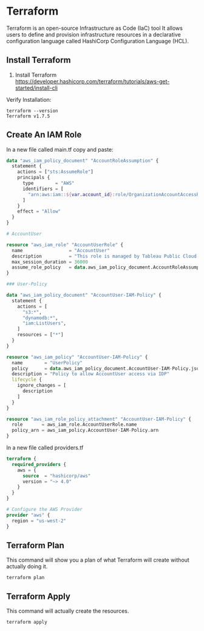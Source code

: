 # Terraform

Terraform is an open-source Infrastructure as Code (IaC) tool It allows users to define and provision infrastructure
resources in a declarative configuration language called HashiCorp Configuration Language (HCL).

## Install Terraform

1. Install Terraform https://developer.hashicorp.com/terraform/tutorials/aws-get-started/install-cli

Verify Installation:

```
terraform --version
Terraform v1.7.5
```

## Create An IAM Role

In a new file called main.tf copy and paste:

```terraform
data "aws_iam_policy_document" "AccountRoleAssumption" {
  statement {
    actions = ["sts:AssumeRole"]
    principals {
      type        = "AWS"
      identifiers = [
        "arn:aws:iam::${var.account_id}:role/OrganizationAccountAccessRole"
      ]
    }
    effect = "Allow"
  }
}

# AccountUser

resource "aws_iam_role" "AccountUserRole" {
  name                 = "AccountUser"
  description          = "This role is managed by Tableau Public Cloud. You do not have permissions to modify this role."
  max_session_duration = 36000
  assume_role_policy   = data.aws_iam_policy_document.AccountRoleAssumption.json
}

### User-Policy

data "aws_iam_policy_document" "AccountUser-IAM-Policy" {
  statement {
    actions = [
      "s3:*",
      "dynamodb:*",
      "iam:ListUsers",
    ]
    resources = ["*"]
  }
}

resource "aws_iam_policy" "AccountUser-IAM-Policy" {
  name        = "UserPolicy"
  policy      = data.aws_iam_policy_document.AccountUser-IAM-Policy.json
  description = "Policy to allow AccountUser access via IDP"
  lifecycle {
    ignore_changes = [
      description
    ]
  }
}

resource "aws_iam_role_policy_attachment" "AccountUser-IAM-Policy" {
  role       = aws_iam_role.AccountUserRole.name
  policy_arn = aws_iam_policy.AccountUser-IAM-Policy.arn
}
```

In a new file called providers.tf

```terraform
terraform {
  required_providers {
    aws = {
      source  = "hashicorp/aws"
      version = "~> 4.0"
    }
  }
}

# Configure the AWS Provider
provider "aws" {
  region = "us-west-2"
}
```

## Terraform Plan

This command will show you a plan of what Terraform will create without actually doing it.

```
terraform plan
```

## Terraform Apply

This command will actually create the resources.

```
terraform apply
```